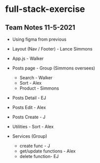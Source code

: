 # full-stack-exercise

## Team Notes 11-5-2021

- Using figma from previous

- Layout (Nav / Footer) - Lance Simmons
- App.js - Walker
- Posts page - Group (Simmons oversees)
  - Search - Walker
  - Sort - Alex
  - Product - Simmons
- Posts Detail - EJ
- Posts Edit - Alex
- Posts Create - J

- Utilities - Sort - Alex

- Services (Group)
  - create func - J
  - get/update functions - Alex
  - delete function- EJ
